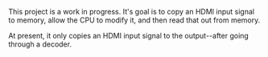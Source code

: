 This project is a work in progress.  It's goal is to copy an HDMI input signal
to memory, allow the CPU to modify it, and then read that out from memory.

At present, it only copies an HDMI input signal to the output--after going
through a decoder.
